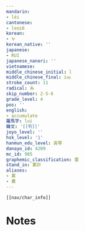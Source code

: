 ```yaml
---
mandarin:
- lèi
cantonese:
- leoi6
korean:
- 누
korean_native: ''
japanese:
- RUI
japanese_nanori: ''
vietnamese:
middle_chinese_initial: l
middle_chinese_final: iuᴇ
stroke_count: 11
radical: 糸
skip_number: 2-5-6
grade_level: 4
pos: ''
english:
- accumulate
羅馬字: lui
韓文: '[[뤼]]'
joyo_level: ''
hsk_level: '1'
hanmun_edu_level: 高等
danayo_id: 4209
mc_id: 985
graphemic_classification: 雷
stand_in: 累計
aliases:
- 累
- 纍
---
```

```meta-bind-embed
[[nav/char_info]]
```

# Notes
